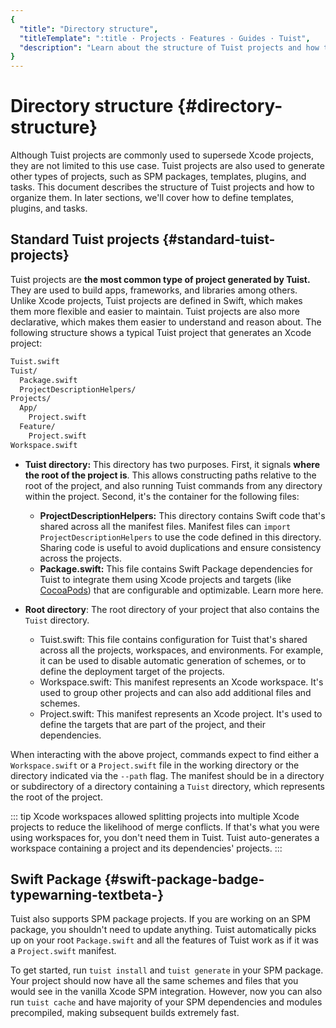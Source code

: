 ```yaml
---
{
  "title": "Directory structure",
  "titleTemplate": ":title · Projects · Features · Guides · Tuist",
  "description": "Learn about the structure of Tuist projects and how to organize them."
}
---
```

# Directory structure {#directory-structure}

Although Tuist projects are commonly used to supersede Xcode projects, they are
not limited to this use case. Tuist projects are also used to generate other
types of projects, such as SPM packages, templates, plugins, and tasks. This
document describes the structure of Tuist projects and how to organize them. In
later sections, we'll cover how to define templates, plugins, and tasks.

## Standard Tuist projects {#standard-tuist-projects}

Tuist projects are **the most common type of project generated by Tuist.** They
are used to build apps, frameworks, and libraries among others. Unlike Xcode
projects, Tuist projects are defined in Swift, which makes them more flexible
and easier to maintain. Tuist projects are also more declarative, which makes
them easier to understand and reason about. The following structure shows a
typical Tuist project that generates an Xcode project:

```bash
Tuist.swift
Tuist/
  Package.swift
  ProjectDescriptionHelpers/
Projects/
  App/
    Project.swift
  Feature/
    Project.swift
Workspace.swift
```

- **Tuist directory:** This directory has two purposes. First, it signals
  **where the root of the project is**. This allows constructing paths relative
  to the root of the project, and also running Tuist commands from any directory
  within the project. Second, it's the container for the following files:
  - **ProjectDescriptionHelpers:** This directory contains Swift code that's
    shared across all the manifest files. Manifest files can `import
    ProjectDescriptionHelpers` to use the code defined in this directory.
    Sharing code is useful to avoid duplications and ensure consistency across
    the projects.
  - **Package.swift:** This file contains Swift Package dependencies for Tuist
    to integrate them using Xcode projects and targets (like
    [CocoaPods](https://cococapods)) that are configurable and optimizable.
    Learn more
    <LocalizedLink href="/guides/features/projects/dependencies">here</LocalizedLink>.

- **Root directory**: The root directory of your project that also contains the
  `Tuist` directory.
  - <LocalizedLink href="/guides/features/projects/manifests#tuistswift"><bold>Tuist.swift:</bold></LocalizedLink>
    This file contains configuration for Tuist that's shared across all the
    projects, workspaces, and environments. For example, it can be used to
    disable automatic generation of schemes, or to define the deployment target
    of the projects.
  - <LocalizedLink href="/guides/features/projects/manifests#workspace-swift"><bold>Workspace.swift:</bold></LocalizedLink>
    This manifest represents an Xcode workspace. It's used to group other
    projects and can also add additional files and schemes.
  - <LocalizedLink href="/guides/features/projects/manifests#project-swift"><bold>Project.swift:</bold></LocalizedLink>
    This manifest represents an Xcode project. It's used to define the targets
    that are part of the project, and their dependencies.

When interacting with the above project, commands expect to find either a
`Workspace.swift` or a `Project.swift` file in the working directory or the
directory indicated via the `--path` flag. The manifest should be in a directory
or subdirectory of a directory containing a `Tuist` directory, which represents
the root of the project.

::: tip Xcode workspaces allowed splitting projects into multiple Xcode
projects to reduce the likelihood of merge conflicts. If that's what you were
using workspaces for, you don't need them in Tuist. Tuist auto-generates a
workspace containing a project and its dependencies' projects.
:::

## Swift Package <Badge type="warning" text="beta" /> {#swift-package-badge-typewarning-textbeta-}

Tuist also supports SPM package projects. If you are working on an SPM package,
you shouldn't need to update anything. Tuist automatically picks up on your root
`Package.swift` and all the features of Tuist work as if it was a
`Project.swift` manifest.

To get started, run `tuist install` and `tuist generate` in your SPM package.
Your project should now have all the same schemes and files that you would see
in the vanilla Xcode SPM integration. However, now you can also run
<LocalizedLink href="/guides/features/cache">`tuist cache`</LocalizedLink> and
have majority of your SPM dependencies and modules precompiled, making
subsequent builds extremely fast.
